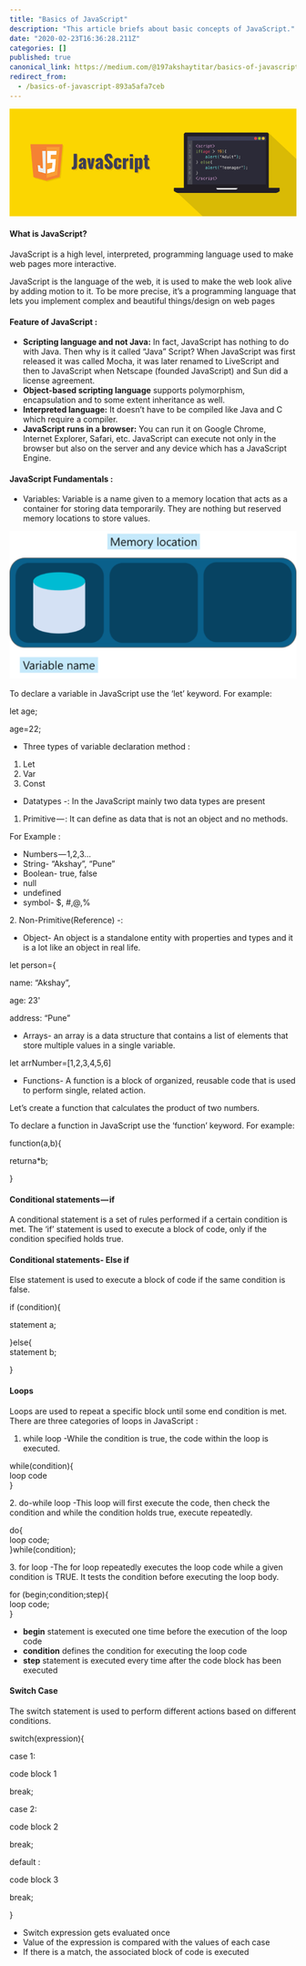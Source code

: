 ```yaml
---
title: "Basics of JavaScript"
description: "This article briefs about basic concepts of JavaScript."
date: "2020-02-23T16:36:28.211Z"
categories: []
published: true
canonical_link: https://medium.com/@197akshaytitar/basics-of-javascript-893a5afa7ceb
redirect_from:
  - /basics-of-javascript-893a5afa7ceb
---
```


![](./asset-1.png)

#### What is JavaScript?

JavaScript is a high level, interpreted, programming language used to make web pages more interactive.

JavaScript is the language of the web, it is used to make the web look alive by adding motion to it. To be more precise, it’s a programming language that lets you implement complex and beautiful things/design on web pages

#### Feature of JavaScript :

-   **Scripting language and not Java:** In fact, JavaScript has nothing to do with Java. Then why is it called “Java” Script? When JavaScript was first released it was called Mocha, it was later renamed to LiveScript and then to JavaScript when Netscape (founded JavaScript) and Sun did a license agreement.
-   **Object-based scripting language** supports polymorphism, encapsulation and to some extent inheritance as well.
-   **Interpreted language:** It doesn’t have to be compiled like Java and C which require a compiler.
-   **JavaScript runs in a browser:** You can run it on Google Chrome, Internet Explorer, Safari, etc. JavaScript can execute not only in the browser but also on the server and any device which has a JavaScript Engine.

#### JavaScript Fundamentals :

-   Variables: Variable is a name given to a memory location that acts as a container for storing data temporarily. They are nothing but reserved memory locations to store values.

![](./asset-2.png)

To declare a variable in JavaScript use the ‘let’ keyword. For example:

let age;

age=22;

-   Three types of variable declaration method :

1.  Let
2.  Var
3.  Const

-   Datatypes -: In the JavaScript mainly two data types are present

1.  Primitive — : It can define as data that is not an object and no methods.

For Example :

-   Numbers — 1,2,3…
-   String- “Akshay”, “Pune”
-   Boolean- true, false
-   null
-   undefined
-   symbol- $, #,@,%

2\. Non-Primitive(Reference) -:

-   Object- An object is a standalone entity with properties and types and it is a lot like an object in real life.

let person={

name: “Akshay”,

age: 23'

address: “Pune”

-   Arrays- an array is a data structure that contains a list of elements that store multiple values in a single variable.

let arrNumber=\[1,2,3,4,5,6\]

-   Functions- A function is a block of organized, reusable code that is used to perform single, related action.

Let’s create a function that calculates the product of two numbers.

To declare a function in JavaScript use the ‘function’ keyword. For example:

function(a,b){

returna\*b;

}

#### Conditional statements — if

A conditional statement is a set of rules performed if a certain condition is met. The ‘if’ statement is used to execute a block of code, only if the condition specified holds true.

#### Conditional statements- Else if

Else statement is used to execute a block of code if the same condition is false.

if (condition){

statement a;

}else{  
statement b;

}

#### Loops

Loops are used to repeat a specific block until some end condition is met. There are three categories of loops in JavaScript :

1.  while loop -While the condition is true, the code within the loop is executed.

while(condition){  
loop code  
}

2\. do-while loop -This loop will first execute the code, then check the condition and while the condition holds true, execute repeatedly.

do{  
loop code;  
}while(condition);

3\. for loop -The for loop repeatedly executes the loop code while a given condition is TRUE. It tests the condition before executing the loop body.

for (begin;condition;step){  
loop code;  
}

-   **begin** statement is executed one time before the execution of the loop code
-   **condition** defines the condition for executing the loop code
-   **step** statement is executed every time after the code block has been executed

#### Switch Case

The switch statement is used to perform different actions based on different conditions.

switch(expression){

case 1:

code block 1

break;

case 2:

code block 2

break;

default :

code block 3

break;

}

-   Switch expression gets evaluated once
-   Value of the expression is compared with the values of each case
-   If there is a match, the associated block of code is executed
